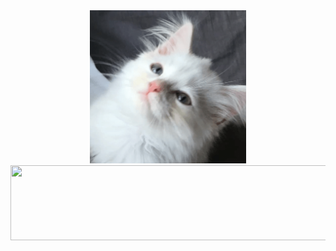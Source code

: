 
<div align="center">

<img src="img/conan.gif" width="250">

<a href="https://github.com/devxb/gitanimals">
  <img src="https://render.gitanimals.org/lines/abcabcp?pet-id=723469929476111381" width="1000" height="120" />
</a>

</div>
